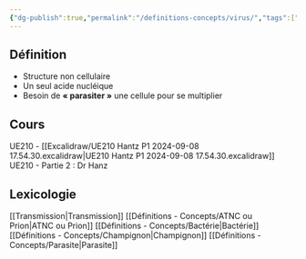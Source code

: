 ```yaml
---
{"dg-publish":true,"permalink":"/definitions-concepts/virus/","tags":["définition"],"noteIcon":""}
---
```



## Définition
- Structure non cellulaire 
- Un seul acide nucléique 
- Besoin de **« parasiter »** une cellule pour se multiplier
## Cours 
UE210 - [[Excalidraw/UE210 Hantz P1 2024-09-08 17.54.30.excalidraw\|UE210 Hantz P1 2024-09-08 17.54.30.excalidraw]]
UE210 - Partie 2 : Dr Hanz

## Lexicologie 
[[Transmission\|Transmission]]
[[Définitions - Concepts/ATNC ou Prion\|ATNC ou Prion]]
[[Définitions - Concepts/Bactérie\|Bactérie]]
[[Définitions - Concepts/Champignon\|Champignon]]
[[Définitions - Concepts/Parasite\|Parasite]]